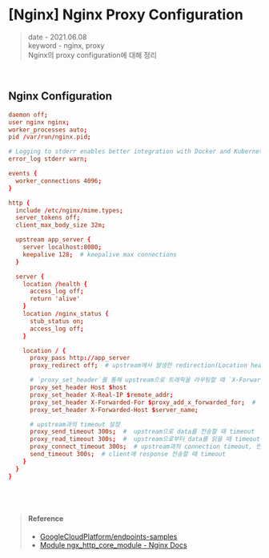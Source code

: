 # [Nginx] Nginx Proxy Configuration
> date - 2021.06.08  
> keyword - nginx, proxy  
> Nginx의 proxy configuration에 대해 정리  

<br>

## Nginx Configuration
```conf
daemon off;
user nginx nginx;
worker_processes auto;
pid /var/run/nginx.pid;

# Logging to stderr enables better integration with Docker and Kubernetes
error_log stderr warn;

events {
  worker_connections 4096;
}

http {
  include /etc/nginx/mime.types;
  server_tokens off;
  client_max_body_size 32m;

  upstream app_server {
    server localhost:8080;
    keepalive 128;  # keepalive max connections
  }

  server {
    location /health {
      access_log off;
      return 'alive'
    }
    location /nginx_status {
      stub_status on;
      access_log off;
    }

    location / {
      proxy_pass http://app_server
      proxy_redirect off;  # upstream에서 발생한 redirection(Location header)을 그대로 전달

      # `proxy_set_header`를 통해 upstream으로 트래픽을 라우팅할 때 `X-Forwarded-For` 같은 header를 설정
      proxy_set_header Host $host
      proxy_set_header X-Real-IP $remote_addr;
      proxy_set_header X-Forwarded-For $proxy_add_x_forwarded_for;  # `X-Forwarded-For` header의 1번째 값으로 request를 보낸 client의 IP address를 알 수 있다
      proxy_set_header X-Forwarded-Host $server_name;

      # upstream과의 timeout 설정
      proxy_send_timeout 300s;  #  upstream으로 data를 전송할 때 timeout
      proxy_read_timeout 300s;  #  upstream으로부터 data를 읽을 때 timeout
      proxy_connect_timeout 300s;  # upstream과의 connection timeout, 연결시에만 적용되는 timeout
      send_timeout 300s;  # client에 response 전송할 때 timeout
    }
  }
}
```


<br><br>

> #### Reference
> * [GoogleCloudPlatform/endpoints-samples](https://github.com/GoogleCloudPlatform/endpoints-samples/blob/master/k8s/nginx.conf)
> * [Module ngx_http_core_module - Nginx Docs](http://nginx.org/en/docs/http/ngx_http_core_module.html)
